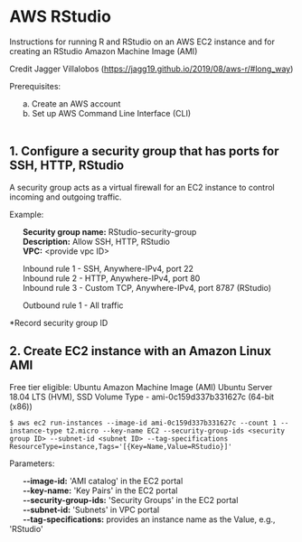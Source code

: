 # AWS RStudio

Instructions for running R and RStudio on an AWS EC2 instance and for creating an RStudio Amazon Machine Image (AMI)

Credit Jagger Villalobos (https://jagg19.github.io/2019/08/aws-r/#long_way)

Prerequisites:

&nbsp;&nbsp;&nbsp;&nbsp;&nbsp;&nbsp;a. Create an AWS account  
&nbsp;&nbsp;&nbsp;&nbsp;&nbsp;&nbsp;b. Set up AWS Command Line Interface (CLI)<br/><br/>  

## 1. Configure a security group that has ports for SSH, HTTP, RStudio<br/>

A security group acts as a virtual firewall for an EC2 instance to control incoming and outgoing traffic.  

Example:  

&nbsp;&nbsp;&nbsp;&nbsp;&nbsp;&nbsp;**Security group name:** RStudio-security-group  
&nbsp;&nbsp;&nbsp;&nbsp;&nbsp;&nbsp;**Description:** Allow SSH, HTTP, RStudio  
&nbsp;&nbsp;&nbsp;&nbsp;&nbsp;&nbsp;**VPC:** &lt;provide vpc ID&gt;

&nbsp;&nbsp;&nbsp;&nbsp;&nbsp;&nbsp;Inbound rule 1 - SSH, Anywhere-IPv4, port 22  
&nbsp;&nbsp;&nbsp;&nbsp;&nbsp;&nbsp;Inbound rule 2 - HTTP, Anywhere-IPv4, port 80  
&nbsp;&nbsp;&nbsp;&nbsp;&nbsp;&nbsp;Inbound rule 3 - Custom TCP, Anywhere-IPv4, port 8787 (RStudio)

&nbsp;&nbsp;&nbsp;&nbsp;&nbsp;&nbsp;Outbound rule 1 - All traffic

*Record security group ID  

## 2. Create EC2 instance with an Amazon Linux AMI

Free tier eligible: Ubuntu Amazon Machine Image (AMI) Ubuntu Server 18.04 LTS (HVM), SSD Volume Type - ami-0c159d337b331627c (64-bit (x86))  

```
$ aws ec2 run-instances --image-id ami-0c159d337b331627c --count 1 --instance-type t2.micro --key-name EC2 --security-group-ids <security group ID> --subnet-id <subnet ID> --tag-specifications ResourceType=instance,Tags='[{Key=Name,Value=RStudio}]'
```  

Parameters:

&nbsp;&nbsp;&nbsp;&nbsp;&nbsp;&nbsp;**--image-id:** 'AMI catalog' in the EC2 portal   
&nbsp;&nbsp;&nbsp;&nbsp;&nbsp;&nbsp;**--key-name:** 'Key Pairs' in the EC2 portal  
&nbsp;&nbsp;&nbsp;&nbsp;&nbsp;&nbsp;**--security-group-ids:** 'Security Groups' in the EC2 portal   
&nbsp;&nbsp;&nbsp;&nbsp;&nbsp;&nbsp;**--subnet-id:** 'Subnets' in VPC portal  
&nbsp;&nbsp;&nbsp;&nbsp;&nbsp;&nbsp;**--tag-specifications:** provides an instance name as the Value, e.g., 'RStudio'
